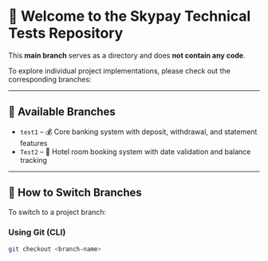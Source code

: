 # 📁 Welcome to the Skypay Technical Tests Repository

This **main branch** serves as a directory and does **not contain any code**.

To explore individual project implementations, please check out the corresponding branches:

---

## 🔀 Available Branches

- `test1` – 💰 Core banking system with deposit, withdrawal, and statement features  
- `Test2` – 🏨 Hotel room booking system with date validation and balance tracking  

---

## 📌 How to Switch Branches

To switch to a project branch:

### Using Git (CLI)
```bash
git checkout <branch-name>
